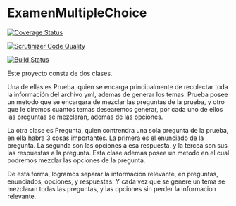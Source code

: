 # ExamenMultipleChoice

[![Coverage Status](https://coveralls.io/repos/github/MarianelaClara/ExamenMultipleChoice/badge.svg?branch=master)](https://coveralls.io/github/MarianelaClara/ExamenMultipleChoice?branch=master)

[![Scrutinizer Code Quality](https://scrutinizer-ci.com/g/MarianelaClara/ExamenMultipleChoice/badges/quality-score.png?b=master)](https://scrutinizer-ci.com/g/MarianelaClara/ExamenMultipleChoice/?branch=master)

[![Build Status](https://travis-ci.org/MarianelaClara/ExamenMultipleChoice.svg?branch=master)](https://travis-ci.org/MarianelaClara/ExamenMultipleChoice)

Este proyecto consta de dos clases.

Una de ellas es Prueba, quien se encarga principalmente de recolectar toda la información del archivo yml, ademas de generar los temas. Prueba posee un metodo que se encargara de mezclar las preguntas de la prueba, y otro que le diremos cuantos temas desearemos generar, por cada uno de ellos las preguntas se mezclaran, ademas de las opciones.

La otra clase es Pregunta, quien contrendra una sola pregunta de la prueba, en ella habra 3 cosas importantes. La primera es el enunciado de la pregunta. La segunda son las opciones a esa respuesta. y la tercea son sus las respuestas a la pregunta. 
Esta clase ademas posee un metodo en el cual podremos mezclar las opciones de la pregunta.

De esta forma, logramos separar la informacion relevante, en preguntas, enunciados, opciones, y respuestas. Y cada vez que se genere un tema se mezclaran todas las preguntas, y las opciones sin perder la informacion relevante.
